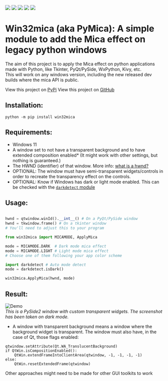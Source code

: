 
![](https://img.shields.io/pypi/wheel/win32mica?style=for-the-badge)
![](https://img.shields.io/pypi/v/win32mica?style=for-the-badge)
![](https://img.shields.io/pypi/l/win32mica?style=for-the-badge)
![](https://img.shields.io/pypi/pyversions/win32mica?style=for-the-badge)
![](https://img.shields.io/pypi/dm/win32mica?style=for-the-badge)
# Win32mica (aka PyMica): A simple module to add the Mica effect on legacy python windows
The aim of this project is to apply the Mica effect on python applications made with Python, like Tkinter, PyQt/PySide, WxPython, Kivy, etc.<br> This will work on any windows version, including the new released dev builds where the mica API is public.

View this project on [PyPi](https://pypi.org/project/win32mica/)
View this project on [GitHub](https://github.com/martinet101/win32mica)

## Installation:
```pwsh
python -m pip install win32mica
```

## Requirements:
 - Windows 11
 - A window set to not have a transparent background and to have extended composition enabled* (It might work with other settings, but nothing is guaranteed.)
 - The HWND (identifier) of that window. More info: [what is a hwnd?](https://stackoverflow.com/questions/1635645/what-is-hwnd-in-vc) 
 - OPTIONAL: The window must have semi-transparent widgets/controls in order to recreate the transparency effect on the controls.
 - OPTIONAL: Know if Windows has dark or light mode enabled. This can be checked with the [`darkdetect` module](https://pypi.org/project/darkdetect/)

## Usage:

```python

hwnd = qtwindow.winId().__int__() # On a PyQt/PySide window
hwnd = tkwindow.frame() # On a tkinter window
# You'll need to adjust this to your program

from win32mica import MICAMODE, ApplyMica

mode = MICAMODE.DARK  # Dark mode mica effect
mode = MICAMODE.LIGHT # Light mode mica effect
# Choose one of them following your app color scheme

import darkdetect # Auto mode detect
mode = darkdetect.isDark()

win32mica.ApplyMica(hwnd, mode)
```

## Result:

![Demo](https://github.com/martinet101/pymica/blob/main/img/demo.png?raw=true)<br>
_This is a PySide2 window with custom transparent widgets. The screenshot has been taken on dark mode._


* A window with transparent background means a window where the background widget is transparent. The window must also have, in the case of Qt, those flags enabled:
```
qtwindow.setAttribute(Qt.WA_TranslucentBackground)
if QtWin.isCompositionEnabled():
    QtWin.extendFrameIntoClientArea(qtwindow, -1, -1, -1, -1)
else:
    QtWin.resetExtendedFrame(qtwindow)
``` 
Other approaches might need to be made for other GUI toolkits to work
